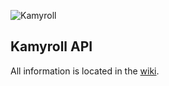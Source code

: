 ![Kamyroll](https://github.com/kamyroll/Kamyroll-Wiki/blob/main/kamyroll.png?raw=true)

## Kamyroll API
All information is located in the [wiki](https://github.com/kamyroll/Kamyroll-Wiki/wiki).
